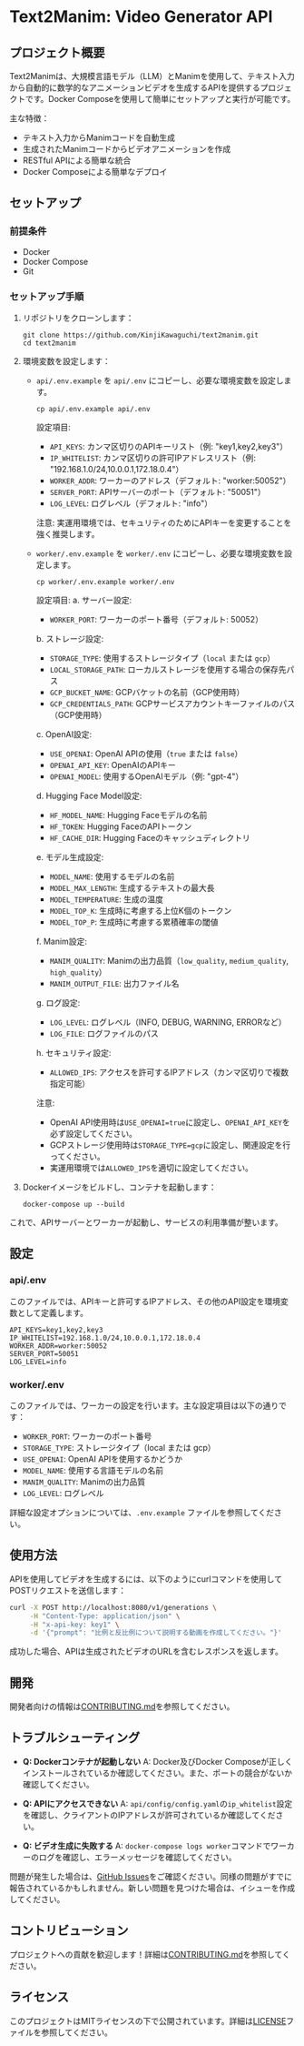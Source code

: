 # Text2Manim: Video Generator API

## プロジェクト概要

Text2Manimは、大規模言語モデル（LLM）とManimを使用して、テキスト入力から自動的に数学的なアニメーションビデオを生成するAPIを提供するプロジェクトです。Docker Composeを使用して簡単にセットアップと実行が可能です。

主な特徴：

- テキスト入力からManimコードを自動生成
- 生成されたManimコードからビデオアニメーションを作成
- RESTful APIによる簡単な統合
- Docker Composeによる簡単なデプロイ

## セットアップ

### 前提条件

- Docker
- Docker Compose
- Git

### セットアップ手順

1. リポジトリをクローンします：

   ```
   git clone https://github.com/KinjiKawaguchi/text2manim.git
   cd text2manim
   ```

2. 環境変数を設定します：
    - `api/.env.example` を `api/.env` にコピーし、必要な環境変数を設定します。
      ```
      cp api/.env.example api/.env
      ```
      設定項目:
      - `API_KEYS`: カンマ区切りのAPIキーリスト（例: "key1,key2,key3"）
      - `IP_WHITELIST`: カンマ区切りの許可IPアドレスリスト（例: "192.168.1.0/24,10.0.0.1,172.18.0.4"）
      - `WORKER_ADDR`: ワーカーのアドレス（デフォルト: "worker:50052"）
      - `SERVER_PORT`: APIサーバーのポート（デフォルト: "50051"）
      - `LOG_LEVEL`: ログレベル（デフォルト: "info"）

      注意: 実運用環境では、セキュリティのためにAPIキーを変更することを強く推奨します。

   - `worker/.env.example` を `worker/.env` にコピーし、必要な環境変数を設定します。

     ```
     cp worker/.env.example worker/.env
     ```

     設定項目:
     a. サーバー設定:
     - `WORKER_PORT`: ワーカーのポート番号（デフォルト: 50052）

     b. ストレージ設定:
     - `STORAGE_TYPE`: 使用するストレージタイプ（`local` または `gcp`）
     - `LOCAL_STORAGE_PATH`: ローカルストレージを使用する場合の保存先パス
     - `GCP_BUCKET_NAME`: GCPバケットの名前（GCP使用時）
     - `GCP_CREDENTIALS_PATH`: GCPサービスアカウントキーファイルのパス（GCP使用時）

     c. OpenAI設定:
     - `USE_OPENAI`: OpenAI APIの使用（`true` または `false`）
     - `OPENAI_API_KEY`: OpenAIのAPIキー
     - `OPENAI_MODEL`: 使用するOpenAIモデル（例: "gpt-4"）

     d. Hugging Face Model設定:
     - `HF_MODEL_NAME`: Hugging Faceモデルの名前
     - `HF_TOKEN`: Hugging FaceのAPIトークン
     - `HF_CACHE_DIR`: Hugging Faceのキャッシュディレクトリ

     e. モデル生成設定:
     - `MODEL_NAME`: 使用するモデルの名前
     - `MODEL_MAX_LENGTH`: 生成するテキストの最大長
     - `MODEL_TEMPERATURE`: 生成の温度
     - `MODEL_TOP_K`: 生成時に考慮する上位K個のトークン
     - `MODEL_TOP_P`: 生成時に考慮する累積確率の閾値

     f. Manim設定:
     - `MANIM_QUALITY`: Manimの出力品質（`low_quality`, `medium_quality`, `high_quality`）
     - `MANIM_OUTPUT_FILE`: 出力ファイル名

     g. ログ設定:
     - `LOG_LEVEL`: ログレベル（INFO, DEBUG, WARNING, ERRORなど）
     - `LOG_FILE`: ログファイルのパス

     h. セキュリティ設定:
     - `ALLOWED_IPS`: アクセスを許可するIPアドレス（カンマ区切りで複数指定可能）

     注意:
     - OpenAI API使用時は`USE_OPENAI=true`に設定し、`OPENAI_API_KEY`を必ず設定してください。
     - GCPストレージ使用時は`STORAGE_TYPE=gcp`に設定し、関連設定を行ってください。
     - 実運用環境では`ALLOWED_IPS`を適切に設定してください。

3. Dockerイメージをビルドし、コンテナを起動します：

   ```
   docker-compose up --build
   ```

これで、APIサーバーとワーカーが起動し、サービスの利用準備が整います。

## 設定

### api/.env

このファイルでは、APIキーと許可するIPアドレス、その他のAPI設定を環境変数として定義します。

```plaintext
API_KEYS=key1,key2,key3
IP_WHITELIST=192.168.1.0/24,10.0.0.1,172.18.0.4
WORKER_ADDR=worker:50052
SERVER_PORT=50051
LOG_LEVEL=info
```


### worker/.env

このファイルでは、ワーカーの設定を行います。主な設定項目は以下の通りです：

- `WORKER_PORT`: ワーカーのポート番号
- `STORAGE_TYPE`: ストレージタイプ（local または gcp）
- `USE_OPENAI`: OpenAI APIを使用するかどうか
- `MODEL_NAME`: 使用する言語モデルの名前
- `MANIM_QUALITY`: Manimの出力品質
- `LOG_LEVEL`: ログレベル

詳細な設定オプションについては、`.env.example` ファイルを参照してください。

## 使用方法

APIを使用してビデオを生成するには、以下のようにcurlコマンドを使用してPOSTリクエストを送信します：

```bash
curl -X POST http://localhost:8080/v1/generations \
     -H "Content-Type: application/json" \
     -H "x-api-key: key1" \
     -d '{"prompt": "比例と反比例について説明する動画を作成してください。"}'
```

成功した場合、APIは生成されたビデオのURLを含むレスポンスを返します。

## 開発

開発者向けの情報は[CONTRIBUTING.md](CONTRIBUTING.md)を参照してください。

## トラブルシューティング

- **Q: Dockerコンテナが起動しない**
  A: Docker及びDocker Composeが正しくインストールされているか確認してください。また、ポートの競合がないか確認してください。

- **Q: APIにアクセスできない**
  A: `api/config/config.yaml`の`ip_whitelist`設定を確認し、クライアントのIPアドレスが許可されているか確認してください。

- **Q: ビデオ生成に失敗する**
  A: `docker-compose logs worker`コマンドでワーカーのログを確認し、エラーメッセージを確認してください。

問題が発生した場合は、[GitHub Issues](https://github.com/KinjiKawaguchi/text2manim/issues)をご確認ください。同様の問題がすでに報告されているかもしれません。新しい問題を見つけた場合は、イシューを作成してください。

## コントリビューション

プロジェクトへの貢献を歓迎します！詳細は[CONTRIBUTING.md](CONTRIBUTING.md)を参照してください。

## ライセンス

このプロジェクトはMITライセンスの下で公開されています。詳細は[LICENSE](LICENSE)ファイルを参照してください。

